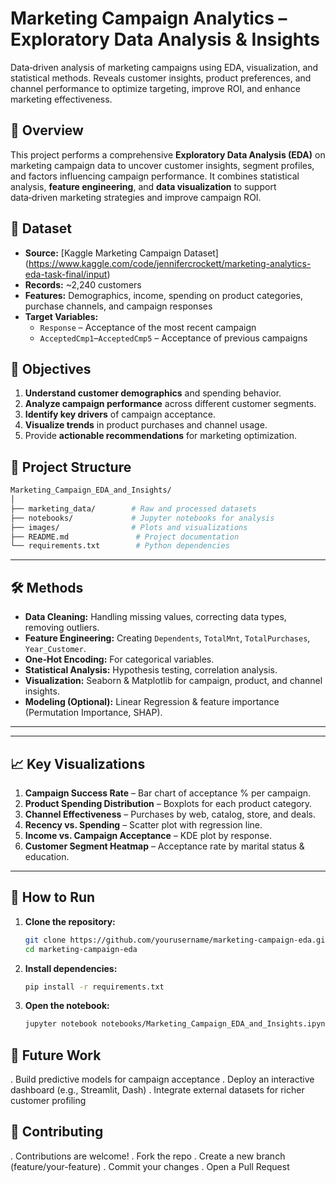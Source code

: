 # Marketing Campaign Analytics – Exploratory Data Analysis & Insights
Data‑driven analysis of marketing campaigns using EDA, visualization, and statistical methods. Reveals customer insights, product preferences, and channel performance to optimize targeting, improve ROI, and enhance marketing effectiveness.

## 📌 Overview
This project performs a comprehensive **Exploratory Data Analysis (EDA)** on marketing campaign data to uncover customer insights, segment profiles, and factors influencing campaign performance. It combines statistical analysis, **feature engineering**, and **data visualization** to support data‑driven marketing strategies and improve campaign ROI.

## 📂 Dataset
- **Source:** [Kaggle Marketing Campaign Dataset] (https://www.kaggle.com/code/jennifercrockett/marketing-analytics-eda-task-final/input)
- **Records:** ~2,240 customers  
- **Features:** Demographics, income, spending on product categories, purchase channels, and campaign responses  
- **Target Variables:**  
  - `Response` – Acceptance of the most recent campaign  
  - `AcceptedCmp1`–`AcceptedCmp5` – Acceptance of previous campaigns

## 🎯 Objectives
1. **Understand customer demographics** and spending behavior.
2. **Analyze campaign performance** across different customer segments.
3. **Identify key drivers** of campaign acceptance.
4. **Visualize trends** in product purchases and channel usage.
5. Provide **actionable recommendations** for marketing optimization.

## 🧩 Project Structure
```bash
Marketing_Campaign_EDA_and_Insights/
│
├── marketing_data/        # Raw and processed datasets
├── notebooks/             # Jupyter notebooks for analysis
├── images/                # Plots and visualizations
├── README.md               # Project documentation
└── requirements.txt        # Python dependencies
```

---

## 🛠 Methods
- **Data Cleaning:** Handling missing values, correcting data types, removing outliers.
- **Feature Engineering:** Creating `Dependents`, `TotalMnt`, `TotalPurchases`, `Year_Customer`.
- **One‑Hot Encoding:** For categorical variables.
- **Statistical Analysis:** Hypothesis testing, correlation analysis.
- **Visualization:** Seaborn & Matplotlib for campaign, product, and channel insights.
- **Modeling (Optional):** Linear Regression & feature importance (Permutation Importance, SHAP).

---

---

## 📈 Key Visualizations
1. **Campaign Success Rate** – Bar chart of acceptance % per campaign.
2. **Product Spending Distribution** – Boxplots for each product category.
3. **Channel Effectiveness** – Purchases by web, catalog, store, and deals.
4. **Recency vs. Spending** – Scatter plot with regression line.
5. **Income vs. Campaign Acceptance** – KDE plot by response.
6. **Customer Segment Heatmap** – Acceptance rate by marital status & education.

---

## 🚀 How to Run
1. **Clone the repository:**
   ```bash
   git clone https://github.com/yourusername/marketing-campaign-eda.git
   cd marketing-campaign-eda
   ```
2. **Install dependencies:**
   ```bash
   pip install -r requirements.txt
   ```
3. **Open the notebook:**
   ```bash
   jupyter notebook notebooks/Marketing_Campaign_EDA_and_Insights.ipynb
   ```

## 🔮 Future Work
. Build predictive models for campaign acceptance
. Deploy an interactive dashboard (e.g., Streamlit, Dash)
. Integrate external datasets for richer customer profiling

## 🤝 Contributing
. Contributions are welcome!
. Fork the repo
. Create a new branch (feature/your-feature)
. Commit your changes
. Open a Pull Request
